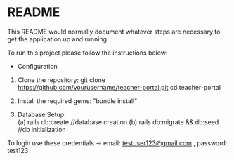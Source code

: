 # README

This README would normally document whatever steps are necessary to get the
application up and running.

To run this project please follow the instructions below:


* Configuration

1. Clone the repository:
   git clone https://github.com/yourusername/teacher-portal.git
   cd teacher-portal

2. Install the required gems:  "bundle install"

3. Database Setup:  
   (a) rails db:create //database creation
   (b) rails db:migrate && db:seed   //db initialization


To login use these credentials ->  email: testuser123@gmail.com , password: test123